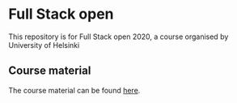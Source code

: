 # Full Stack open 
This repository is for Full Stack open 2020, a course organised by University of Helsinki

## Course material
The course material can be found [here](https://fullstackopen.com/).
